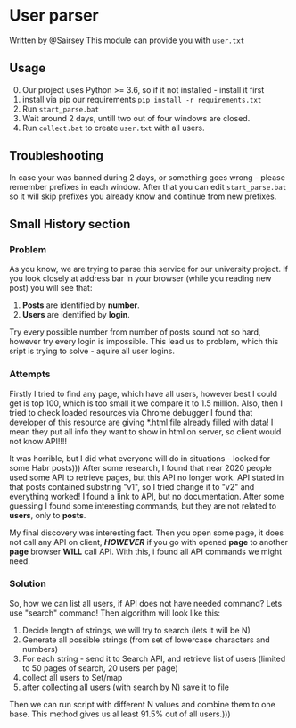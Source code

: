 # User parser

Written by @Sairsey
This module can provide you with ``user.txt``

## Usage
0) Our project uses Python >= 3.6, so if it not installed - install it first
1) install via pip our requirements
	``pip install -r requirements.txt``
2) Run ``start_parse.bat`` 
3) Wait around 2 days, untill two out of four windows are closed.
4) Run ``collect.bat`` to create ``user.txt`` with all users.

## Troubleshooting

In case your was banned during 2 days, or something goes wrong - please remember prefixes in each window. After that you can edit ``start_parse.bat``  so it will skip prefixes you already know and continue from new prefixes.

## Small History section

### Problem

As you know, we are trying to parse this service for our university project. If you look closely at address bar in your browser (while you reading new post) you will see that:
1)  **Posts** are identified by **number**.
2)  **Users** are identified by **login**.

Try every possible number from number of posts sound not so hard, however try every login is impossible. This lead us to problem, which this sript is trying to solve - aquire all user logins. 

### Attempts

Firstly I tried to find any page, which have all users, however best I could get is top 100, which is too small it we compare it to 1.5 million. Also, then I tried to check loaded resources via Chrome debugger I found that developer of this resource are giving *.html file already filled with data! I mean they put all info they want to  show in html on server, so client would not know API!!!!

It was horrible, but I did what everyone will do in situations - looked for some Habr posts))) After some research, I found that near 2020 people used some API to retrieve pages, but this API no longer work. API stated in that posts contained substring "v1", so I tried change it to "v2" and everything worked! I found a link to API, but no documentation. After some guessing I found some interesting commands, but they are not related to **users**, only to **posts**. 

My final discovery was interesting fact. Then you open some page, it does not call any API on client, ***HOWEVER*** if you go with opened **page** to another **page** browser **WILL** call API. With this, i found all API commands we might need.

### Solution

So, how we can list all users, if API does not have needed command? Lets use "search" command! Then algorithm will look like this:

1) Decide length of strings, we will try to search (lets it will be N)
2) Generate all possible strings (from set of lowercase characters and numbers)
3) For each string - send it to Search API, and retrieve list of users (limited to 50 pages of search, 20 users per page)
4) collect all users to Set/map
5) after collecting all users (with search by N) save it to file

Then we can run script with different N values and combine them to one base. This method gives us al least 91.5% out of all users.)))
